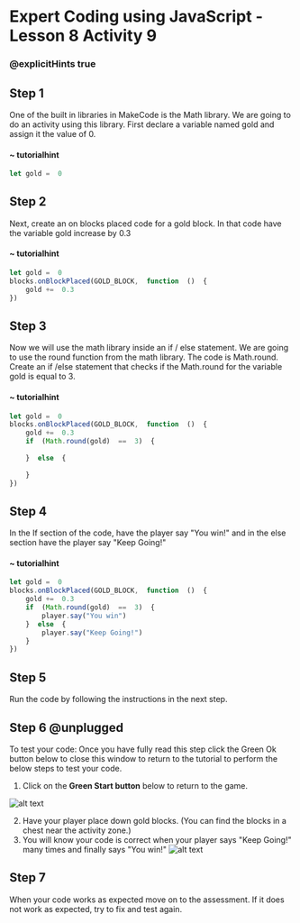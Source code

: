# Expert Coding using JavaScript - Lesson 8 Activity 9
### @explicitHints true

## Step 1

One of the built in libraries in MakeCode is the Math library. 
We are going to do an activity using this library.  First declare a variable named gold and assign it the value of 0. 

    
#### ~ tutorialhint

```javascript
let gold =  0
```

## Step 2

Next, create an on blocks placed code for a gold block.  In that code have the variable gold increase by 0.3 

#### ~ tutorialhint

```javascript
let gold =  0
blocks.onBlockPlaced(GOLD_BLOCK,  function  ()  {
	gold +=  0.3
})
```

## Step 3

Now we will use the math library inside an if / else statement.  We are going to use the round function from the math library.  The code is Math.round.  
Create an if /else statement that checks if the Math.round for the variable gold is equal to 3. 

#### ~ tutorialhint

```javascript
let gold =  0
blocks.onBlockPlaced(GOLD_BLOCK,  function  ()  {
	gold +=  0.3
	if  (Math.round(gold)  ==  3)  {
		
	}  else  {
		
	}
})
```

## Step 4

In the If section of the code, have the player say "You win!" and in the else section have the player say "Keep Going!"

#### ~ tutorialhint

```javascript
let gold =  0
blocks.onBlockPlaced(GOLD_BLOCK,  function  ()  {
	gold +=  0.3
	if  (Math.round(gold)  ==  3)  {
		player.say("You win")
	}  else  {
		player.say("Keep Going!")
	}
})
```

## Step 5
Run the code by following the instructions in the next step.


## Step 6 @unplugged
To test your code:
Once you have fully read this step click the Green Ok button below to close this window to return to the tutorial to perform the below steps to test your code.

1. Click on the **Green Start button** below to return to the game.

  

![alt text](https://expertjs.codingcredentials.com/Lesson1/1.1/1.JPG?raw=true  "Start")

2. Have your player place down gold blocks. (You can find the blocks in a chest near the activity zone.)
3. You will know your code is correct when your player says "Keep Going!" many times and finally says "You win!"
![alt text](https://expertjs.codingcredentials.com/Lesson8/8.3/8.3.3.png?raw=true  "code")

## Step 7

When your code works as expected move on to the assessment.
If it does not work as expected, try to fix and test again.
